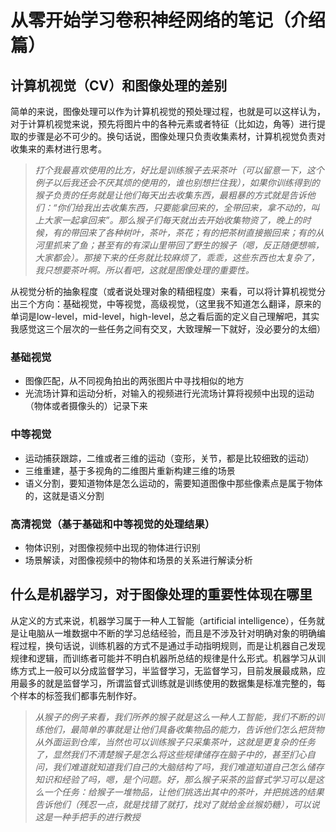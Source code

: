 # 从零开始学习卷积神经网络的笔记（介绍篇）
## 计算机视觉（CV）和图像处理的差别
简单的来说，图像处理可以作为计算机视觉的预处理过程，也就是可以这样认为，对于计算机视觉来说，预先将图片中的各种元素或者特征（比如边，角等）进行提取的步骤是必不可少的。换句话说，图像处理只负责收集素材，计算机视觉负责对收集来的素材进行思考。
> *打个我最喜欢使用的比方，好比是训练猴子去采茶叶（可以留意一下，这个例子以后我还会不厌其烦的使用的，谁也别想拦住我），如果你训练得到的猴子负责的任务就是让他们每天出去收集东西，最粗暴的方式就是告诉他们：“你们给我出去收集东西，只要能拿回来的，全带回来，拿不动的，叫上大家一起拿回来”。那么猴子们每天就出去开始收集物资了，晚上的时候，有的带回来了各种树叶，茶叶，茶花；有的把茶树直接搬回来；有的从河里抓来了鱼；甚至有的有深山里带回了野生的猴子（嗯，反正随便想嘛，大家都会）。那接下来的任务就比较麻烦了，乖乖，这些东西也太复杂了，我只想要茶叶啊。所以看吧，这就是图像处理的重要性。*

从视觉分析的抽象程度（或者说处理对象的精细程度）来看，可以将计算机视觉分出三个方向：基础视觉，中等视觉，高级视觉，（这里我不知道怎么翻译，原来的单词是low-level，mid-level，high-level，总之看后面的定义自己理解吧，其实我感觉这三个层次的一些任务之间有交叉，大致理解一下就好，没必要分的太细）
### 基础视觉
+ 图像匹配，从不同视角拍出的两张图片中寻找相似的地方
+ 光流场计算和运动分析，对输入的视频进行光流场计算将视频中出现的运动（物体或者摄像头的）记录下来
### 中等视觉
+ 运动捕获跟踪，二维或者三维的运动（变形，关节，都是比较细致的运动）
+ 三维重建，基于多视角的二维图片重新构建三维的场景
+ 语义分割，要知道物体是怎么运动的，需要知道图像中那些像素点是属于物体的，这就是语义分割
### 高清视觉（基于基础和中等视觉的处理结果）
+ 物体识别，对图像视频中出现的物体进行识别
+ 场景解读，对图像视频中的物体和场景的关系进行解读分析
## 什么是机器学习，对于图像处理的重要性体现在哪里
从定义的方式来说，机器学习属于一种人工智能（artificial intelligence），任务就是让电脑从一堆数据中不断的学习总结经验，而且是不涉及针对明确对象的明确编程过程，换句话说，训练机器的方式不是通过手动指明规则，而是让机器自己发现规律和逻辑，而训练者可能并不明白机器所总结的规律是什么形式。机器学习从训练方式上一般可以分成监督学习，半监督学习，无监督学习，目前发展最成熟，应用最多的就是监督学习，所谓监督式训练就是训练使用的数据集是标准完整的，每个样本的标签我们都事先制作好。
> *从猴子的例子来看，我们所养的猴子就是这么一种人工智能，我们不断的训练他们，最简单的事就是让他们具备收集物品的能力，告诉他们怎么把货物从外面运到仓库，当然也可以训练猴子只采集茶叶，这就是更复杂的任务了，显然我们不清楚猴子是怎么将这些规律储存在脑子中的，甚至扪心自问，我们难道就知道我们自己的大脑结构了吗，我们难道知道自己怎么储存知识和经验了吗，嗯，是个问题。好，那么猴子采茶的监督式学习可以是这么一个任务：给猴子一堆物品，让他们挑选出其中的茶叶，并把挑选的结果告诉他们（残忍一点，就是找错了就打，找对了就给金丝猴奶糖），可以说这是一种手把手的进行教授*
